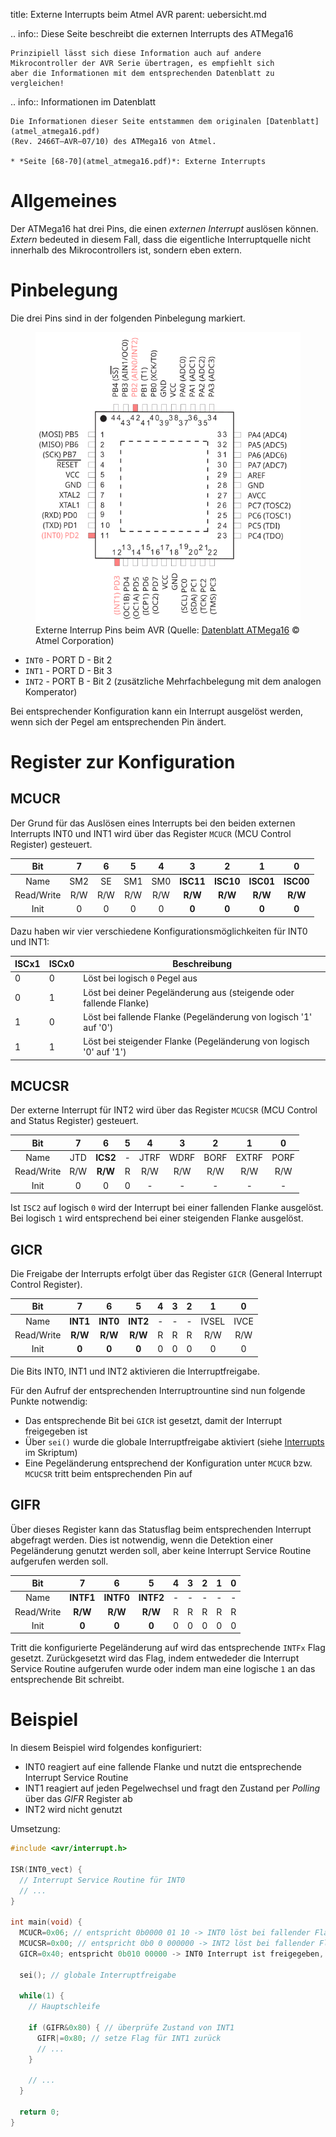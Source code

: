 title: Externe Interrupts beim Atmel AVR
parent: uebersicht.md

.. info:: Diese Seite beschreibt die externen Interrupts des ATMega16

    Prinzipiell lässt sich diese Information auch auf andere Mikrocontroller der AVR Serie übertragen, es empfiehlt sich
    aber die Informationen mit dem entsprechenden Datenblatt zu vergleichen!

.. info:: Informationen im Datenblatt

    Die Informationen dieser Seite entstammen dem originalen [Datenblatt](atmel_atmega16.pdf)
    (Rev. 2466T–AVR–07/10) des ATMega16 von Atmel.

    * *Seite [68-70](atmel_atmega16.pdf)*: Externe Interrupts

# Allgemeines

Der ATMega16 hat drei Pins, die einen *externen Interrupt* auslösen können. *Extern* bedeuted in diesem Fall, dass die
eigentliche Interruptquelle nicht innerhalb des Mikrocontrollers ist, sondern eben extern.

# Pinbelegung
Die drei Pins sind in der folgenden Pinbelegung markiert.
<figure><img src="avr_ext_interrupt_pins.svg"><figcaption>Externe Interrup Pins beim AVR (Quelle: <a href="http://www.atmel.com/images/doc2466.pdf">Datenblatt ATMega16</a> &copy; Atmel Corporation)</figcaption></figure>

* <code>INT0</code> - PORT D - Bit 2
* <code>INT1</code> - PORT D - Bit 3
* <code>INT2</code> - PORT B - Bit 2 (zusätzliche Mehrfachbelegung mit dem analogen Komperator)

Bei entsprechender Konfiguration kann ein Interrupt ausgelöst werden, wenn sich der Pegel am entsprechenden Pin ändert.

# Register zur Konfiguration
## MCUCR
Der Grund für das Auslösen eines Interrupts bei den beiden externen Interrupts INT0 und INT1 wird über das Register <code>MCUCR</code> (MCU Control Register) gesteuert.

Bit|7|6|5|4|**3**|**2**|**1**|**0**
:---:|:---:|:---:|:---:|:---:|:---:|:---:|:---:|:---:
Name|SM2|SE|SM1|SM0|**ISC11**|**ISC10**|**ISC01**|**ISC00**
Read/Write|R/W|R/W|R/W|R/W|**R/W**|**R/W**|**R/W**|**R/W**
Init|0|0|0|0|**0**|**0**|**0**|**0**

Dazu haben wir vier verschiedene Konfigurationsmöglichkeiten für INT0 und INT1:

ISCx1 | ISCx0 | Beschreibung
-|-|-
0|0|Löst bei logisch <code>0</code> Pegel aus
0|1|Löst bei deiner Pegeländerung aus (steigende oder fallende Flanke)
1|0|Löst bei fallende Flanke (Pegeländerung von logisch '1' auf '0')
1|1|Löst bei steigender Flanke (Pegeländerung von logisch '0' auf '1')

## MCUCSR
Der externe Interrupt für INT2 wird über das Register <code>MCUCSR</code> (MCU Control and Status Register) gesteuert.

Bit|7|**6**|5|4|3|2|1|0
:---:|:---:|:---:|:---:|:---:|:---:|:---:|:---:|:---:
Name|JTD|**ICS2**|-|JTRF|WDRF|BORF|EXTRF|PORF
Read/Write|R/W|**R/W**|R|R/W|R/W|R/W|R/W|R/W
Init|0|0|0|-|-|-|-|-

Ist <code>ISC2</code> auf logisch <code>0</code> wird der Interrupt bei einer fallenden Flanke ausgelöst. Bei logisch <code>1</code> wird entsprechend
bei einer steigenden Flanke ausgelöst.

## GICR
Die Freigabe der Interrupts erfolgt über das Register <code>GICR</code> (General Interrupt Control Register).

Bit|**7**|**6**|**5**|4|3|2|1|0
:---:|:---:|:---:|:---:|:---:|:---:|:---:|:---:|:---:
Name|**INT1**|**INT0**|**INT2**|-|-|-|IVSEL|IVCE
Read/Write|**R/W**|**R/W**|**R/W**|R|R|R|R/W|R/W
Init|**0**|**0**|**0**|0|0|0|0|0

Die Bits INT0, INT1 und INT2 aktivieren die Interruptfreigabe.

Für den Aufruf der entsprechenden Interruptrountine sind nun folgende Punkte notwendig:

* Das entsprechende Bit bei <code>GICR</code> ist gesetzt, damit der Interrupt freigegeben ist
* Über <code>sei()</code> wurde die globale Interruptfreigabe aktiviert (siehe [Interrupts](avr_interrupts.html) im Skriptum)
* Eine Pegeländerung entsprechend der Konfiguration unter <code>MCUCR</code> bzw. <code>MCUCSR</code> tritt beim entsprechenden Pin auf

## GIFR
Über dieses Register kann das Statusflag beim entsprechenden Interrupt abgefragt werden. Dies ist notwendig, wenn die
Detektion einer Pegeländerung genutzt werden soll, aber keine Interrupt Service Routine aufgerufen werden soll.

Bit|**7**|**6**|**5**|4|3|2|1|0
:---:|:---:|:---:|:---:|:---:|:---:|:---:|:---:|:---:
Name|**INTF1**|**INTF0**|**INTF2**|-|-|-|-|-
Read/Write|**R/W**|**R/W**|**R/W**|R|R|R|R|R
Init|**0**|**0**|**0**|0|0|0|0|0

Tritt die konfigurierte Pegeländerung auf wird das entsprechende <code>INTFx</code> Flag gesetzt. Zurückgesetzt wird das Flag,
indem entwededer die Interrupt Service Routine aufgerufen wurde oder indem man eine logische <code>1</code> an das entsprechende
Bit schreibt.

# Beispiel
In diesem Beispiel wird folgendes konfiguriert:

* INT0 reagiert auf eine fallende Flanke und nutzt die entsprechende Interrupt Service Routine
* INT1 reagiert auf jeden Pegelwechsel und fragt den Zustand per *Polling* über das *GIFR* Register ab
* INT2 wird nicht genutzt

Umsetzung:

```c
#include <avr/interrupt.h>

ISR(INT0_vect) {
  // Interrupt Service Routine für INT0
  // ...
}

int main(void) {
  MCUCR=0x06; // entspricht 0b0000 01 10 -> INT0 löst bei fallender Flanke aus, INT1 bei jedem Pegelwechsel
  MCUCSR=0x00; // entspricht 0b0 0 000000 -> INT2 löst bei fallender Flanke aus (wird aber nicht genutzt)
  GICR=0x40; entspricht 0b010 00000 -> INT0 Interrupt ist freigegeben, INT1 und INT2 nicht

  sei(); // globale Interruptfreigabe

  while(1) {
    // Hauptschleife

    if (GIFR&0x80) { // überprüfe Zustand von INT1
      GIFR|=0x80; // setze Flag für INT1 zurück
      // ...
    }

    // ...
  }

  return 0;
}
```